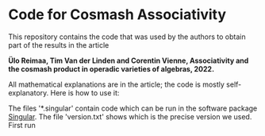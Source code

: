 # Code for Cosmash Associativity

This repository contains the code that was used by the authors to obtain part of the results in the article  

**Ülo Reimaa, Tim Van der Linden and Corentin Vienne, Associativity and the cosmash product in operadic varieties of algebras, 2022.**

All mathematical explanations are in the article; the code is mostly self-explanatory. Here is how to use it:

The files '*.singular' contain code which can be run in the software package [Singular](https://ergodox-ez.com). The file 'version.txt' shows which is the precise version we used. First run
